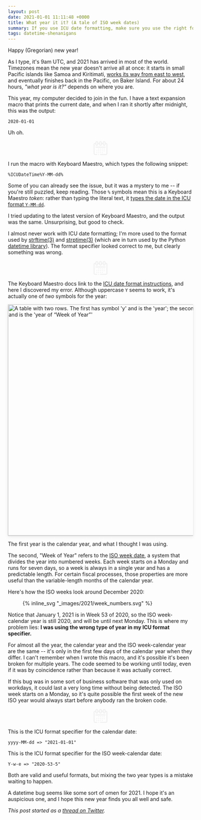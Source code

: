```yaml
---
layout: post
date: 2021-01-01 11:11:48 +0000
title: What year it it? (A tale of ISO week dates)
summary: If you use ICU date formatting, make sure you use the right format specifier for year.
tags: datetime-shenanigans
---
```


<style>
  hr {
    margin-left:  1em;
    margin-right: 1em;
  }
</style>

Happy (Gregorian) new year!

As I type, it's 9am UTC, and 2021 has arrived in most of the world.
Timezones mean the new year doesn't arrive all at once: it starts in small Pacific islands like Samoa and Kiritimati, [works its way from east to west][timezones], and eventually finishes back in the Pacific, on Baker Island.
For about 24 hours, *"what year is it?"* depends on where you are.

This year, my computer decided to join in the fun.
I have a text expansion macro that prints the current date, and when I ran it shortly after midnight, this was the output:

```
2020-01-01
```

Uh oh.

[timezones]: https://www.timeanddate.com/counters/firstnewyear.html



<center class="separator">
  <!-- https://thenounproject.com/search/?q=calendar&i=3669219 -->
  <svg height='40px' width='40px' fill="#f0f0f0" xmlns:svg="http://www.w3.org/2000/svg" xmlns="http://www.w3.org/2000/svg" viewBox="0 0 16.933333 16.933333" version="1.1" x="0px" y="0px">
    <g transform="translate(0,-280.06669)"><path style="color:#f0f0f0;font-style:normal;font-variant:normal;font-weight:normal;font-stretch:normal;font-size:medium;line-height:normal;font-family:sans-serif;font-variant-ligatures:normal;font-variant-position:normal;font-variant-caps:normal;font-variant-numeric:normal;font-variant-alternates:normal;font-feature-settings:normal;text-indent:0;text-align:start;text-decoration:none;text-decoration-line:none;text-decoration-style:solid;text-decoration-color:#000000;letter-spacing:normal;word-spacing:normal;text-transform:none;writing-mode:lr-tb;direction:ltr;text-orientation:mixed;dominant-baseline:auto;baseline-shift:baseline;text-anchor:start;white-space:normal;shape-padding:0;clip-rule:nonzero;display:inline;overflow:visible;visibility:visible;opacity:1;isolation:auto;mix-blend-mode:normal;color-interpolation:sRGB;color-interpolation-filters:linearRGB;solid-color:#000000;solid-opacity:1;vector-effect:none;fill:#f0f0f0;fill-opacity:1;fill-rule:evenodd;stroke:none;stroke-width:3.99999976;stroke-linecap:round;stroke-linejoin:round;stroke-miterlimit:4;stroke-dasharray:none;stroke-dashoffset:8;stroke-opacity:1;paint-order:stroke fill markers;color-rendering:auto;image-rendering:auto;shape-rendering:auto;text-rendering:auto;enable-background:accumulate"
      d="M 15.996094 2 C 12.706681 2 10.001953 4.7106393 10.001953 8 L 10.001953 10
      L 8 10 C 4.7105924 10 2 12.710602 2 16 L 2 56 C 2 59.289398 4.7105924 62 8 62 L 15.996094 62 A 2.0001999 2.0001999 0 1 0 15.996094 58 L 8 58 C 6.8574465 58 6 57.142551 6 56 L 6 16 C 6 14.857449 6.8574465 14 8 14 L 10.001953 14 L 10.001953 16.001953 C 10.001953 19.291352 12.706704 21.996094 15.996094 21.996094 C 19.285484 21.996094 21.998047 19.291352 21.998047 16.001953 L 21.998047 14.001953 L 25.998047 14.001953 L 25.998047 16.001953 C 25.998047 19.291352 28.710609 21.996094 32 21.996094 C 35.28939 21.996094 38.001953 19.291352 38.001953 16.001953 L 38.001953 14.001953 L 42.003906 14.001953 L 42.003906 16.001953 C 42.003906 19.291352 44.706703 21.996094 47.996094 21.996094 C 51.285481 21.996094 53.998047 19.291389 53.998047 16.001953 L 53.998047 14 L 56 14 C 57.142555 14 58 14.857449 58 16 L 58 56 C 58 57.142551 57.142555 58 56 58 L 32 58 A 2.0001999 2.0001999 0 1 0 32 62 L 56 62 C 59.28941 62 62 59.289398 62 56 L 62 16 C 62 12.710602 59.28941 10 56 10 L 53.998047 10 L 53.998047 8 C 53.998047 4.7106393 51.285504 2 47.996094 2 C 44.70668 2 42.003906 4.7106393 42.003906 8 L 42.003906 10.001953 L 38.001953 10.001953 L 38.001953 8 C 38.001953 4.7106393 35.289413 2 32 2 C 28.710587 2 25.998047 4.7106393 25.998047 8 L 25.998047 10.001953 L 21.998047 10.001953 L 21.998047 8 C 21.998047 4.7106393 19.285507 2 15.996094 2 z M 15.996094 6 C 17.13868 6 17.996094 6.8574488 17.996094 8 L 17.996094 16.001953 C 17.996094 17.14458 17.138703 18.003906 15.996094 18.003906 C 14.853484 18.003906 14.003906 17.14458 14.003906 16.001953 L 14.003906 8 C 14.003906 6.8574488 14.853507 6 15.996094 6 z M 32 6 C 33.142586 6 34.001953 6.8574488 34.001953 8 L 34.001953 16.001953 C 34.001953 17.14458 33.142609 18.003906 32 18.003906 C 30.85739 18.003906 30 17.14458 30 16.001953 L 30 8 C 30 6.8574488 30.857413 6 32 6 z M 47.996094 6 C 49.138675 6 49.998047 6.8574488 49.998047 8 L 49.998047 16.001953 C 49.998047 17.14458 49.138698 18.003906 47.996094 18.003906 C 46.853482 18.003906 45.996094 17.14458 45.996094 16.001953 L 45.996094 8 C 45.996094 6.8574488 46.853505 6 47.996094 6 z M 12.003906 25.998047 A 2.000504 2.000504 0 0 0 12.003906 29.998047 L 51.998047 29.998047 A 2.000504 2.000504 0 1 0 51.998047 25.998047 L 12.003906 25.998047 z M 24 34 A 1.9999999 1.9999999 0 0 0 22 36 A 1.9999999 1.9999999 0 0 0 24 38 A 1.9999999 1.9999999 0 0 0 26 36 A 1.9999999 1.9999999 0 0 0 24 34 z M 32 34 A 1.9999999 1.9999999 0 0 0 30 36 A 1.9999999 1.9999999 0 0 0 32 38 A 1.9999999 1.9999999 0 0 0 34 36 A 1.9999999 1.9999999 0 0 0 32 34 z M 40 34 A 1.9999999 1.9999999 0 0 0 38 36 A 1.9999999 1.9999999 0 0 0 40 38 A 1.9999999 1.9999999 0 0 0 42 36
      A 1.9999999 1.9999999 0 0 0 40 34 z M 48 34 A 1.9999999 1.9999999 0 0 0 46 36 A 1.9999999 1.9999999 0 0 0 48 38 A 1.9999999 1.9999999 0 0 0 50 36 A 1.9999999 1.9999999 0 0 0 48 34 z M 16 42 A 1.9999999 1.9999999 0 0 0 14 44 A 1.9999999 1.9999999 0 0 0 16 46 A 1.9999999 1.9999999 0 0 0 18 44 A 1.9999999 1.9999999 0 0 0 16 42 z M 24 42 A 1.9999999 1.9999999 0 0 0 22 44 A 1.9999999 1.9999999 0 0 0 24 46 A 1.9999999 1.9999999 0 0 0 26 44 A 1.9999999 1.9999999 0 0 0 24 42 z M 32 42 A 1.9999999 1.9999999 0 0 0 30 44 A 1.9999999 1.9999999 0 0 0 32 46 A 1.9999999 1.9999999 0 0 0 34 44 A 1.9999999 1.9999999 0 0 0 32 42 z M 40 42 A 1.9999999 1.9999999 0 0 0 38 44 A 1.9999999 1.9999999 0 0 0 40 46 A 1.9999999 1.9999999 0 0 0 42 44 A 1.9999999 1.9999999 0 0 0 40 42 z M 48 42 A 1.9999999 1.9999999 0 0 0 46 44 A 1.9999999 1.9999999 0 0 0 48 46 A 1.9999999 1.9999999 0 0 0 50 44 A 1.9999999 1.9999999 0 0 0 48 42 z M 16 50 A 1.9999999 1.9999999 0 0 0 14 52 A 1.9999999 1.9999999 0 0 0 16 54 A 1.9999999 1.9999999 0 0 0 18 52 A 1.9999999 1.9999999 0 0 0 16 50 z M 24 50 A 1.9999999 1.9999999 0 0 0 22 52 A 1.9999999 1.9999999 0 0 0 24 54 A 1.9999999 1.9999999 0 0 0 26 52 A 1.9999999 1.9999999 0 0 0 24 50 z M 32 50 A 1.9999999 1.9999999 0 0 0 30 52 A 1.9999999 1.9999999 0 0 0 32 54 A 1.9999999 1.9999999 0 0 0 34 52 A 1.9999999 1.9999999 0 0 0 32 50 z M 40 50 A 1.9999999 1.9999999 0 0 0 38 52 A 1.9999999 1.9999999 0 0 0 40 54 A 1.9999999 1.9999999 0 0 0 42 52 A 1.9999999 1.9999999 0 0 0 40 50 z M 24 58 A 1.9999999 1.9999999 0 0 0 22 60 A 1.9999999 1.9999999 0 0 0 24 62 A 1.9999999 1.9999999 0 0 0 26 60 A 1.9999999 1.9999999 0 0 0 24 58 z " transform="matrix(0.26458333,0,0,0.26458333,0,280.06669)">
  </path>
</g>
</svg>
</center>



I run the macro with Keyboard Maestro, which types the following snippet:

```
%ICUDateTime%Y-MM-dd%
```

Some of you can already see the issue, but it was a mystery to me -- if you're still puzzled, keep reading.
Those `%` symbols mean this is a Keyboard Maestro *token*: rather than typing the literal text, it [types the date in the ICU format `Y-MM-dd`][kmaestro].

I tried updating to the latest version of Keyboard Maestro, and the output was the same.
Unsurprising, but good to check.

I almost never work with ICU date formatting; I'm more used to the format used by [strftime(3)][strftime] and [strptime(3)][strptime] (which are in turn used by the Python [datetime library][datetime]).
The format specifier looked correct to me, but clearly something was wrong.

[kmaestro]: https://wiki.keyboardmaestro.com/token/ICUDateTime
[strftime]: https://linux.die.net/man/3/strftime
[strptime]: https://linux.die.net/man/3/strptime
[datetime]: https://docs.python.org/3/library/datetime.html



<center class="separator">
  <!-- https://thenounproject.com/search/?q=calendar&i=3669219 -->
  <svg height='40px' width='40px' fill="#f0f0f0" xmlns:svg="http://www.w3.org/2000/svg" xmlns="http://www.w3.org/2000/svg" viewBox="0 0 16.933333 16.933333" version="1.1" x="0px" y="0px">
    <g transform="translate(0,-280.06669)"><path style="color:#f0f0f0;font-style:normal;font-variant:normal;font-weight:normal;font-stretch:normal;font-size:medium;line-height:normal;font-family:sans-serif;font-variant-ligatures:normal;font-variant-position:normal;font-variant-caps:normal;font-variant-numeric:normal;font-variant-alternates:normal;font-feature-settings:normal;text-indent:0;text-align:start;text-decoration:none;text-decoration-line:none;text-decoration-style:solid;text-decoration-color:#000000;letter-spacing:normal;word-spacing:normal;text-transform:none;writing-mode:lr-tb;direction:ltr;text-orientation:mixed;dominant-baseline:auto;baseline-shift:baseline;text-anchor:start;white-space:normal;shape-padding:0;clip-rule:nonzero;display:inline;overflow:visible;visibility:visible;opacity:1;isolation:auto;mix-blend-mode:normal;color-interpolation:sRGB;color-interpolation-filters:linearRGB;solid-color:#000000;solid-opacity:1;vector-effect:none;fill:#f0f0f0;fill-opacity:1;fill-rule:evenodd;stroke:none;stroke-width:3.99999976;stroke-linecap:round;stroke-linejoin:round;stroke-miterlimit:4;stroke-dasharray:none;stroke-dashoffset:8;stroke-opacity:1;paint-order:stroke fill markers;color-rendering:auto;image-rendering:auto;shape-rendering:auto;text-rendering:auto;enable-background:accumulate"
      d="M 15.996094 2 C 12.706681 2 10.001953 4.7106393 10.001953 8 L 10.001953 10
      L 8 10 C 4.7105924 10 2 12.710602 2 16 L 2 56 C 2 59.289398 4.7105924 62 8 62 L 15.996094 62 A 2.0001999 2.0001999 0 1 0 15.996094 58 L 8 58 C 6.8574465 58 6 57.142551 6 56 L 6 16 C 6 14.857449 6.8574465 14 8 14 L 10.001953 14 L 10.001953 16.001953 C 10.001953 19.291352 12.706704 21.996094 15.996094 21.996094 C 19.285484 21.996094 21.998047 19.291352 21.998047 16.001953 L 21.998047 14.001953 L 25.998047 14.001953 L 25.998047 16.001953 C 25.998047 19.291352 28.710609 21.996094 32 21.996094 C 35.28939 21.996094 38.001953 19.291352 38.001953 16.001953 L 38.001953 14.001953 L 42.003906 14.001953 L 42.003906 16.001953 C 42.003906 19.291352 44.706703 21.996094 47.996094 21.996094 C 51.285481 21.996094 53.998047 19.291389 53.998047 16.001953 L 53.998047 14 L 56 14 C 57.142555 14 58 14.857449 58 16 L 58 56 C 58 57.142551 57.142555 58 56 58 L 32 58 A 2.0001999 2.0001999 0 1 0 32 62 L 56 62 C 59.28941 62 62 59.289398 62 56 L 62 16 C 62 12.710602 59.28941 10 56 10 L 53.998047 10 L 53.998047 8 C 53.998047 4.7106393 51.285504 2 47.996094 2 C 44.70668 2 42.003906 4.7106393 42.003906 8 L 42.003906 10.001953 L 38.001953 10.001953 L 38.001953 8 C 38.001953 4.7106393 35.289413 2 32 2 C 28.710587 2 25.998047 4.7106393 25.998047 8 L 25.998047 10.001953 L 21.998047 10.001953 L 21.998047 8 C 21.998047 4.7106393 19.285507 2 15.996094 2 z M 15.996094 6 C 17.13868 6 17.996094 6.8574488 17.996094 8 L 17.996094 16.001953 C 17.996094 17.14458 17.138703 18.003906 15.996094 18.003906 C 14.853484 18.003906 14.003906 17.14458 14.003906 16.001953 L 14.003906 8 C 14.003906 6.8574488 14.853507 6 15.996094 6 z M 32 6 C 33.142586 6 34.001953 6.8574488 34.001953 8 L 34.001953 16.001953 C 34.001953 17.14458 33.142609 18.003906 32 18.003906 C 30.85739 18.003906 30 17.14458 30 16.001953 L 30 8 C 30 6.8574488 30.857413 6 32 6 z M 47.996094 6 C 49.138675 6 49.998047 6.8574488 49.998047 8 L 49.998047 16.001953 C 49.998047 17.14458 49.138698 18.003906 47.996094 18.003906 C 46.853482 18.003906 45.996094 17.14458 45.996094 16.001953 L 45.996094 8 C 45.996094 6.8574488 46.853505 6 47.996094 6 z M 12.003906 25.998047 A 2.000504 2.000504 0 0 0 12.003906 29.998047 L 51.998047 29.998047 A 2.000504 2.000504 0 1 0 51.998047 25.998047 L 12.003906 25.998047 z M 24 34 A 1.9999999 1.9999999 0 0 0 22 36 A 1.9999999 1.9999999 0 0 0 24 38 A 1.9999999 1.9999999 0 0 0 26 36 A 1.9999999 1.9999999 0 0 0 24 34 z M 32 34 A 1.9999999 1.9999999 0 0 0 30 36 A 1.9999999 1.9999999 0 0 0 32 38 A 1.9999999 1.9999999 0 0 0 34 36 A 1.9999999 1.9999999 0 0 0 32 34 z M 40 34 A 1.9999999 1.9999999 0 0 0 38 36 A 1.9999999 1.9999999 0 0 0 40 38 A 1.9999999 1.9999999 0 0 0 42 36
      A 1.9999999 1.9999999 0 0 0 40 34 z M 48 34 A 1.9999999 1.9999999 0 0 0 46 36 A 1.9999999 1.9999999 0 0 0 48 38 A 1.9999999 1.9999999 0 0 0 50 36 A 1.9999999 1.9999999 0 0 0 48 34 z M 16 42 A 1.9999999 1.9999999 0 0 0 14 44 A 1.9999999 1.9999999 0 0 0 16 46 A 1.9999999 1.9999999 0 0 0 18 44 A 1.9999999 1.9999999 0 0 0 16 42 z M 24 42 A 1.9999999 1.9999999 0 0 0 22 44 A 1.9999999 1.9999999 0 0 0 24 46 A 1.9999999 1.9999999 0 0 0 26 44 A 1.9999999 1.9999999 0 0 0 24 42 z M 32 42 A 1.9999999 1.9999999 0 0 0 30 44 A 1.9999999 1.9999999 0 0 0 32 46 A 1.9999999 1.9999999 0 0 0 34 44 A 1.9999999 1.9999999 0 0 0 32 42 z M 40 42 A 1.9999999 1.9999999 0 0 0 38 44 A 1.9999999 1.9999999 0 0 0 40 46 A 1.9999999 1.9999999 0 0 0 42 44 A 1.9999999 1.9999999 0 0 0 40 42 z M 48 42 A 1.9999999 1.9999999 0 0 0 46 44 A 1.9999999 1.9999999 0 0 0 48 46 A 1.9999999 1.9999999 0 0 0 50 44 A 1.9999999 1.9999999 0 0 0 48 42 z M 16 50 A 1.9999999 1.9999999 0 0 0 14 52 A 1.9999999 1.9999999 0 0 0 16 54 A 1.9999999 1.9999999 0 0 0 18 52 A 1.9999999 1.9999999 0 0 0 16 50 z M 24 50 A 1.9999999 1.9999999 0 0 0 22 52 A 1.9999999 1.9999999 0 0 0 24 54 A 1.9999999 1.9999999 0 0 0 26 52 A 1.9999999 1.9999999 0 0 0 24 50 z M 32 50 A 1.9999999 1.9999999 0 0 0 30 52 A 1.9999999 1.9999999 0 0 0 32 54 A 1.9999999 1.9999999 0 0 0 34 52 A 1.9999999 1.9999999 0 0 0 32 50 z M 40 50 A 1.9999999 1.9999999 0 0 0 38 52 A 1.9999999 1.9999999 0 0 0 40 54 A 1.9999999 1.9999999 0 0 0 42 52 A 1.9999999 1.9999999 0 0 0 40 50 z M 24 58 A 1.9999999 1.9999999 0 0 0 22 60 A 1.9999999 1.9999999 0 0 0 24 62 A 1.9999999 1.9999999 0 0 0 26 60 A 1.9999999 1.9999999 0 0 0 24 58 z " transform="matrix(0.26458333,0,0,0.26458333,0,280.06669)">
  </path>
</g>
</svg>
</center>



The Keyboard Maestro docs link to the [ICU date format instructions](https://unicode-org.github.io/icu/userguide/format_parse/datetime/#date-field-symbol-table), and here I discovered my error.
Although uppercase `Y` seems to work, it's actually one of *two* symbols for the year:

<img src="/images/2021/icu_symbols_1x.png" srcset="/images/2021/icu_symbols_1x.png 1x, /images/2021/icu_symbols_2x.png 2x" alt="A table with two rows. The first has symbol 'y' and is the 'year'; the second had symbol 'Y' and is the 'year of “Week of Year”'" style="width: 627px; box-shadow: 0 1px 2px rgba(0,0,0,0.12),0 3px 10px rgba(0,0,0,0.08)">

The first year is the calendar year, and what I thought I was using.

The second, "Week of Year" refers to the [ISO week date](https://en.wikipedia.org/wiki/ISO_week_date), a system that divides the year into numbered weeks.
Each week starts on a Monday and runs for seven days, so a week is always in a single year and has a predictable length.
For certain fiscal processes, those properties are more useful than the variable-length months of the calendar year.

Here's how the ISO weeks look around December 2020:

<figure style="max-width: 500px;">
{% inline_svg "_images/2021/week_numbers.svg" %}
</figure>

Notice that January 1, 2021 is in Week 53 of 2020, so the ISO week-calendar year is still 2020, and will be until next Monday.
This is where my problem lies: **I was using the wrong type of year in my ICU format specifier.**

For almost all the year, the calendar year and the ISO week-calendar year are the same -- it's only in the first few days of the calendar year when they differ.
I can't remember when I wrote this macro, and it's possible it's been broken for multiple years.
The code seemed to be working until today, even if it was by coincidence rather than because it was actually correct.

If this bug was in some sort of business software that was only used on workdays, it could last a very long time without being detected.
The ISO week starts on a Monday, so it's quite possible the first week of the new ISO year would always start before anybody ran the broken code.



<center class="separator">
  <!-- https://thenounproject.com/search/?q=calendar&i=3669219 -->
  <svg height='40px' width='40px' fill="#f0f0f0" xmlns:svg="http://www.w3.org/2000/svg" xmlns="http://www.w3.org/2000/svg" viewBox="0 0 16.933333 16.933333" version="1.1" x="0px" y="0px">
    <g transform="translate(0,-280.06669)"><path style="color:#f0f0f0;font-style:normal;font-variant:normal;font-weight:normal;font-stretch:normal;font-size:medium;line-height:normal;font-family:sans-serif;font-variant-ligatures:normal;font-variant-position:normal;font-variant-caps:normal;font-variant-numeric:normal;font-variant-alternates:normal;font-feature-settings:normal;text-indent:0;text-align:start;text-decoration:none;text-decoration-line:none;text-decoration-style:solid;text-decoration-color:#000000;letter-spacing:normal;word-spacing:normal;text-transform:none;writing-mode:lr-tb;direction:ltr;text-orientation:mixed;dominant-baseline:auto;baseline-shift:baseline;text-anchor:start;white-space:normal;shape-padding:0;clip-rule:nonzero;display:inline;overflow:visible;visibility:visible;opacity:1;isolation:auto;mix-blend-mode:normal;color-interpolation:sRGB;color-interpolation-filters:linearRGB;solid-color:#000000;solid-opacity:1;vector-effect:none;fill:#f0f0f0;fill-opacity:1;fill-rule:evenodd;stroke:none;stroke-width:3.99999976;stroke-linecap:round;stroke-linejoin:round;stroke-miterlimit:4;stroke-dasharray:none;stroke-dashoffset:8;stroke-opacity:1;paint-order:stroke fill markers;color-rendering:auto;image-rendering:auto;shape-rendering:auto;text-rendering:auto;enable-background:accumulate"
      d="M 15.996094 2 C 12.706681 2 10.001953 4.7106393 10.001953 8 L 10.001953 10
      L 8 10 C 4.7105924 10 2 12.710602 2 16 L 2 56 C 2 59.289398 4.7105924 62 8 62 L 15.996094 62 A 2.0001999 2.0001999 0 1 0 15.996094 58 L 8 58 C 6.8574465 58 6 57.142551 6 56 L 6 16 C 6 14.857449 6.8574465 14 8 14 L 10.001953 14 L 10.001953 16.001953 C 10.001953 19.291352 12.706704 21.996094 15.996094 21.996094 C 19.285484 21.996094 21.998047 19.291352 21.998047 16.001953 L 21.998047 14.001953 L 25.998047 14.001953 L 25.998047 16.001953 C 25.998047 19.291352 28.710609 21.996094 32 21.996094 C 35.28939 21.996094 38.001953 19.291352 38.001953 16.001953 L 38.001953 14.001953 L 42.003906 14.001953 L 42.003906 16.001953 C 42.003906 19.291352 44.706703 21.996094 47.996094 21.996094 C 51.285481 21.996094 53.998047 19.291389 53.998047 16.001953 L 53.998047 14 L 56 14 C 57.142555 14 58 14.857449 58 16 L 58 56 C 58 57.142551 57.142555 58 56 58 L 32 58 A 2.0001999 2.0001999 0 1 0 32 62 L 56 62 C 59.28941 62 62 59.289398 62 56 L 62 16 C 62 12.710602 59.28941 10 56 10 L 53.998047 10 L 53.998047 8 C 53.998047 4.7106393 51.285504 2 47.996094 2 C 44.70668 2 42.003906 4.7106393 42.003906 8 L 42.003906 10.001953 L 38.001953 10.001953 L 38.001953 8 C 38.001953 4.7106393 35.289413 2 32 2 C 28.710587 2 25.998047 4.7106393 25.998047 8 L 25.998047 10.001953 L 21.998047 10.001953 L 21.998047 8 C 21.998047 4.7106393 19.285507 2 15.996094 2 z M 15.996094 6 C 17.13868 6 17.996094 6.8574488 17.996094 8 L 17.996094 16.001953 C 17.996094 17.14458 17.138703 18.003906 15.996094 18.003906 C 14.853484 18.003906 14.003906 17.14458 14.003906 16.001953 L 14.003906 8 C 14.003906 6.8574488 14.853507 6 15.996094 6 z M 32 6 C 33.142586 6 34.001953 6.8574488 34.001953 8 L 34.001953 16.001953 C 34.001953 17.14458 33.142609 18.003906 32 18.003906 C 30.85739 18.003906 30 17.14458 30 16.001953 L 30 8 C 30 6.8574488 30.857413 6 32 6 z M 47.996094 6 C 49.138675 6 49.998047 6.8574488 49.998047 8 L 49.998047 16.001953 C 49.998047 17.14458 49.138698 18.003906 47.996094 18.003906 C 46.853482 18.003906 45.996094 17.14458 45.996094 16.001953 L 45.996094 8 C 45.996094 6.8574488 46.853505 6 47.996094 6 z M 12.003906 25.998047 A 2.000504 2.000504 0 0 0 12.003906 29.998047 L 51.998047 29.998047 A 2.000504 2.000504 0 1 0 51.998047 25.998047 L 12.003906 25.998047 z M 24 34 A 1.9999999 1.9999999 0 0 0 22 36 A 1.9999999 1.9999999 0 0 0 24 38 A 1.9999999 1.9999999 0 0 0 26 36 A 1.9999999 1.9999999 0 0 0 24 34 z M 32 34 A 1.9999999 1.9999999 0 0 0 30 36 A 1.9999999 1.9999999 0 0 0 32 38 A 1.9999999 1.9999999 0 0 0 34 36 A 1.9999999 1.9999999 0 0 0 32 34 z M 40 34 A 1.9999999 1.9999999 0 0 0 38 36 A 1.9999999 1.9999999 0 0 0 40 38 A 1.9999999 1.9999999 0 0 0 42 36
      A 1.9999999 1.9999999 0 0 0 40 34 z M 48 34 A 1.9999999 1.9999999 0 0 0 46 36 A 1.9999999 1.9999999 0 0 0 48 38 A 1.9999999 1.9999999 0 0 0 50 36 A 1.9999999 1.9999999 0 0 0 48 34 z M 16 42 A 1.9999999 1.9999999 0 0 0 14 44 A 1.9999999 1.9999999 0 0 0 16 46 A 1.9999999 1.9999999 0 0 0 18 44 A 1.9999999 1.9999999 0 0 0 16 42 z M 24 42 A 1.9999999 1.9999999 0 0 0 22 44 A 1.9999999 1.9999999 0 0 0 24 46 A 1.9999999 1.9999999 0 0 0 26 44 A 1.9999999 1.9999999 0 0 0 24 42 z M 32 42 A 1.9999999 1.9999999 0 0 0 30 44 A 1.9999999 1.9999999 0 0 0 32 46 A 1.9999999 1.9999999 0 0 0 34 44 A 1.9999999 1.9999999 0 0 0 32 42 z M 40 42 A 1.9999999 1.9999999 0 0 0 38 44 A 1.9999999 1.9999999 0 0 0 40 46 A 1.9999999 1.9999999 0 0 0 42 44 A 1.9999999 1.9999999 0 0 0 40 42 z M 48 42 A 1.9999999 1.9999999 0 0 0 46 44 A 1.9999999 1.9999999 0 0 0 48 46 A 1.9999999 1.9999999 0 0 0 50 44 A 1.9999999 1.9999999 0 0 0 48 42 z M 16 50 A 1.9999999 1.9999999 0 0 0 14 52 A 1.9999999 1.9999999 0 0 0 16 54 A 1.9999999 1.9999999 0 0 0 18 52 A 1.9999999 1.9999999 0 0 0 16 50 z M 24 50 A 1.9999999 1.9999999 0 0 0 22 52 A 1.9999999 1.9999999 0 0 0 24 54 A 1.9999999 1.9999999 0 0 0 26 52 A 1.9999999 1.9999999 0 0 0 24 50 z M 32 50 A 1.9999999 1.9999999 0 0 0 30 52 A 1.9999999 1.9999999 0 0 0 32 54 A 1.9999999 1.9999999 0 0 0 34 52 A 1.9999999 1.9999999 0 0 0 32 50 z M 40 50 A 1.9999999 1.9999999 0 0 0 38 52 A 1.9999999 1.9999999 0 0 0 40 54 A 1.9999999 1.9999999 0 0 0 42 52 A 1.9999999 1.9999999 0 0 0 40 50 z M 24 58 A 1.9999999 1.9999999 0 0 0 22 60 A 1.9999999 1.9999999 0 0 0 24 62 A 1.9999999 1.9999999 0 0 0 26 60 A 1.9999999 1.9999999 0 0 0 24 58 z " transform="matrix(0.26458333,0,0,0.26458333,0,280.06669)">
  </path>
</g>
</svg>
</center>



This is the ICU format specifier for the calendar date:

```
yyyy-MM-dd => "2021-01-01"
```

This is the ICU format specifier for the ISO week-calendar date:

```
Y-w-e => "2020-53-5"
```

Both are valid and useful formats, but mixing the two year types is a mistake waiting to happen.

A datetime bug seems like some sort of omen for 2021.
I hope it's an auspicious one, and I hope this new year finds you all well and safe.

*This post started as a [thread on Twitter](https://twitter.com/alexwlchan/status/1344809737322377221).*
